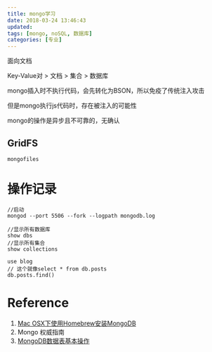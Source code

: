 ```yaml
---
title: mongo学习
date: 2018-03-24 13:46:43
updated:
tags: [mongo, noSQL, 数据库]
categories: [专业]
---
```


面向文档

Key-Value对 > 文档 > 集合 > 数据库

<!--more-->

mongo插入时不执行代码，会先转化为BSON，所以免疫了传统注入攻击

但是mongo执行js代码时，存在被注入的可能性

mongo的操作是异步且不可靠的，无确认

## GridFS
```
mongofiles
```

# 操作记录

``` mongodb
//启动
mongod --port 5506 --fork --logpath mongodb.log

//显示所有数据库
show dbs
//显示所有集合
show collections

use blog
// 这个就像select * from db.posts
db.posts.find()

```

# Reference
1. [Mac OSX下使用Homebrew安装MongoDB](https://iengchen.github.io/2016/06/13/mac-install-mongodb-use-homebrew/)
2. Mongo 权威指南
3. [MongoDB数据表基本操作](https://www.cnblogs.com/libingql/archive/2011/06/09/2076440.html)

